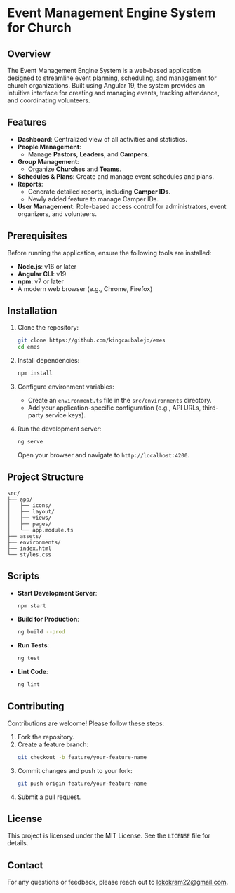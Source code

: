 # Event Management Engine System for Church

## Overview
The Event Management Engine System is a web-based application designed to streamline event planning, scheduling, and management for church organizations. Built using Angular 19, the system provides an intuitive interface for creating and managing events, tracking attendance, and coordinating volunteers.

## Features
- **Dashboard**: Centralized view of all activities and statistics.
- **People Management**:
  - Manage **Pastors**, **Leaders**, and **Campers**.
- **Group Management**:
  - Organize **Churches** and **Teams**.
- **Schedules & Plans**: Create and manage event schedules and plans.
- **Reports**:
  - Generate detailed reports, including **Camper IDs**.
  - Newly added feature to manage Camper IDs.
- **User Management**: Role-based access control for administrators, event organizers, and volunteers.

## Prerequisites
Before running the application, ensure the following tools are installed:

- **Node.js**: v16 or later
- **Angular CLI**: v19
- **npm**: v7 or later
- A modern web browser (e.g., Chrome, Firefox)

## Installation

1. Clone the repository:
   ```bash
   git clone https://github.com/kingcaubalejo/emes
   cd emes
   ```

2. Install dependencies:
   ```bash
   npm install
   ```

3. Configure environment variables:
   - Create an `environment.ts` file in the `src/environments` directory.
   - Add your application-specific configuration (e.g., API URLs, third-party service keys).

4. Run the development server:
   ```bash
   ng serve
   ```
   Open your browser and navigate to `http://localhost:4200`.

## Project Structure
```plaintext
src/
├── app/
│   ├── icons/         
│   ├── layout/          
│   ├── views/             
│   ├── pages/              
│   └── app.module.ts       
├── assets/                 
├── environments/           
├── index.html              
└── styles.css          
```

## Scripts
- **Start Development Server**:
  ```bash
  npm start
  ```
- **Build for Production**:
  ```bash
  ng build --prod
  ```
- **Run Tests**:
  ```bash
  ng test
  ```
- **Lint Code**:
  ```bash
  ng lint
  ```

## Contributing
Contributions are welcome! Please follow these steps:

1. Fork the repository.
2. Create a feature branch:
   ```bash
   git checkout -b feature/your-feature-name
   ```
3. Commit changes and push to your fork:
   ```bash
   git push origin feature/your-feature-name
   ```
4. Submit a pull request.

## License
This project is licensed under the MIT License. See the `LICENSE` file for details.

## Contact
For any questions or feedback, please reach out to [lokokram22@gmail.com](mailto:lokokram22@gmail.com).

